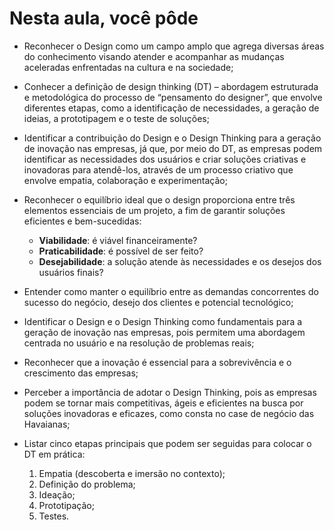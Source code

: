 # Nesta aula, você pôde

- Reconhecer o Design como um campo amplo que agrega diversas áreas do conhecimento visando atender e acompanhar as mudanças aceleradas enfrentadas na cultura e na sociedade;

- Conhecer a definição de design thinking (DT) – abordagem estruturada e metodológica do processo de “pensamento do designer”, que envolve diferentes etapas, como a identificação de necessidades, a geração de ideias, a prototipagem e o teste de soluções;
- Identificar a contribuição do Design e o Design Thinking para a geração de inovação nas empresas, já que, por meio do DT, as empresas podem identificar as necessidades dos usuários e criar soluções criativas e inovadoras para atendê-los, através de um processo criativo que envolve empatia, colaboração e experimentação;

- Reconhecer o equilíbrio ideal que o design proporciona entre três elementos essenciais de um projeto, a fim de garantir soluções eficientes e bem-sucedidas:

  - **Viabilidade**: é viável financeiramente?
  - **Praticabilidade**: é possível de ser feito?
  - **Desejabilidade**: a solução atende às necessidades e os desejos dos usuários finais?

- Entender como manter o equilíbrio entre as demandas concorrentes do sucesso do negócio, desejo dos clientes e potencial tecnológico;

- Identificar o Design e o Design Thinking como fundamentais para a geração de inovação nas empresas, pois permitem uma abordagem centrada no usuário e na resolução de problemas reais;

- Reconhecer que a inovação é essencial para a sobrevivência e o crescimento das empresas;

- Perceber a importância de adotar o Design Thinking, pois as empresas podem se tornar mais competitivas, ágeis e eficientes na busca por soluções inovadoras e eficazes, como consta no case de negócio das Havaianas;

- Listar cinco etapas principais que podem ser seguidas para colocar o DT em prática:
  1. Empatia (descoberta e imersão no contexto);
  2. Definição do problema;
  3. Ideação;
  4. Prototipação;
  5. Testes.
